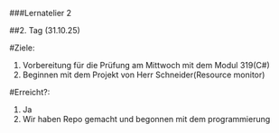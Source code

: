 ###Lernatelier 2

##2. Tag (31.10.25)

#Ziele:
1. Vorbereitung für die Prüfung am Mittwoch mit dem Modul 319(C#)
2. Beginnen mit dem Projekt von Herr Schneider(Resource monitor)

#Erreicht?:
1. Ja
2. Wir haben Repo gemacht und begonnen mit dem programmierung

